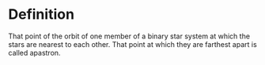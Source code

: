 # Definition

That point of the orbit of one member of a binary star system at which
the stars are nearest to each other. That point at which they are
farthest apart is called apastron.
